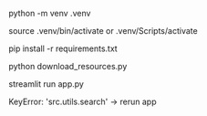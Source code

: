 python -m venv .venv

source .venv/bin/activate
or .venv/Scripts/activate

pip install -r requirements.txt

python download_resources.py

streamlit run app.py

KeyError: 'src.utils.search' -> rerun app